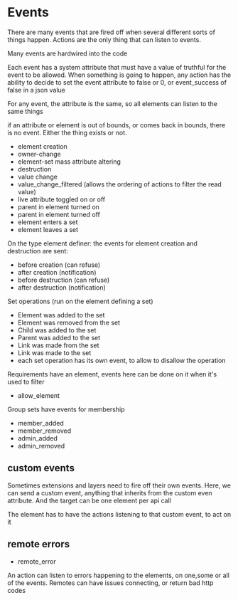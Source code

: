 # Events

There are many events that are fired off when several different sorts of things happen.
Actions are the only thing that can listen to events.

Many events are hardwired into the code

Each event has a system attribute that must have a value of truthful for the event to be allowed.
When something is going to happen, any action has the ability to decide to set the event attribute to false or 0,
or event_success of false in a json value

For any event, the attribute is the same, so all elements can listen to the same things

if an attribute or element is out of bounds, or comes back in bounds, there is no event.
Either the thing exists or not.

* element creation
* owner-change
* element-set mass attribute altering
* destruction
* value change
* value_change_filtered (allows the ordering of actions to filter the read value)
* live attribute toggled on or off
* parent in element turned on
* parent in element turned off
* element enters a set
* element leaves a set

On the type element definer: the events for element creation and destruction are sent:
* before creation (can refuse)
* after creation (notification)
* before destruction (can refuse)
* after destruction (notification)


Set operations (run on the element defining a set)

* Element was added to the set
* Element was removed from the set
* Child was added to the set
* Parent was added to the set
* Link was made from the set
* Link was made to the set
* each set operation has its own event, to allow to disallow the operation


Requirements have an element, events here can be done on it when it's used to filter
* allow_element


Group sets have events for membership
* member_added
* member_removed
* admin_added
* admin_removed


## custom events 

Sometimes extensions and layers need to fire off their own events.
Here, we can send a custom event, anything that inherits from the custom even attribute.
And the target can be one element per api call

The element has to have the actions listening to that custom event, to act on it

## remote errors
* remote_error 

An action can listen to errors happening to the elements, on one,some or all of the events. Remotes can have issues connecting, or return bad http codes



